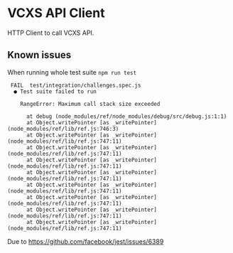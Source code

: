 # VCXS API Client

HTTP Client to call VCXS API.

## Known issues

When running whole test suite `npm run test`

```text
 FAIL  test/integration/challenges.spec.js
  ● Test suite failed to run

    RangeError: Maximum call stack size exceeded

      at debug (node_modules/ref/node_modules/debug/src/debug.js:1:1)
      at Object.writePointer [as _writePointer] (node_modules/ref/lib/ref.js:746:3)
      at Object.writePointer [as _writePointer] (node_modules/ref/lib/ref.js:747:11)
      at Object.writePointer [as _writePointer] (node_modules/ref/lib/ref.js:747:11)
      at Object.writePointer [as _writePointer] (node_modules/ref/lib/ref.js:747:11)
      at Object.writePointer [as _writePointer] (node_modules/ref/lib/ref.js:747:11)
      at Object.writePointer [as _writePointer] (node_modules/ref/lib/ref.js:747:11)
      at Object.writePointer [as _writePointer] (node_modules/ref/lib/ref.js:747:11)
      at Object.writePointer [as _writePointer] (node_modules/ref/lib/ref.js:747:11)
      at Object.writePointer [as _writePointer] (node_modules/ref/lib/ref.js:747:11)
```

Due to <https://github.com/facebook/jest/issues/6389>
